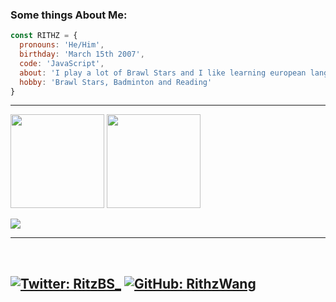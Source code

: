 ### Some things About Me:

```js
const RITHZ = {
  pronouns: 'He/Him',
  birthday: 'March 15th 2007',
  code: 'JavaScript',
  about: 'I play a lot of Brawl Stars and I like learning european languages.',
  hobby: 'Brawl Stars, Badminton and Reading'
}
```
---

<!--- ### 💻 Projects: --->

<p float="left">
	<img src="https://github-readme-stats.vercel.app/api/top-langs/?username=RithzWang&langs_count=6&theme=tokyonight&layout=compact" height="150">
	<img src="https://github-readme-stats.vercel.app/api?username=RithzWang&show_icons=true&theme=tokyonight" height="150">
</p>
<img src="https://github-readme-activity-graph.vercel.app/graph?username=RithzWang&bg_color=30649c&color=000000&line=dbfff8&point=000000&area=true&hide_border=true)](https://github.com/ashutosh00710/github-readme-activity-graph" align= "center">

---

<br>

[![Twitter: RitzBS_](https://img.shields.io/twitter/follow/RitzBS_?style=social&olor=BLACK&)](https://twitter.com/DEV_DIBSTER)
[![GitHub: RithzWang](https://img.shields.io/github/followers/RithzWang?color=BLACK&style=social)](https://github.com/DIBSTERYT)
---